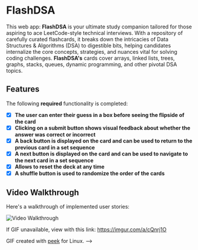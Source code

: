 # FlashDSA

This web app: **FlashDSA** is your ultimate study companion tailored for those aspiring to ace LeetCode-style technical interviews. With a repository of carefully curated flashcards, it breaks down the intricacies of Data Structures & Algorithms (DSA) to digestible bits, helping candidates internalize the core concepts, strategies, and nuances vital for solving coding challenges. **FlashDSA's** cards cover arrays, linked lists, trees, graphs, stacks, queues, dynamic programming, and other pivotal DSA topics.

## Features

The following **required** functionality is completed:

- [x] **The user can enter their guess in a box before seeing the flipside of the card**
- [x] **Clicking on a submit button shows visual feedback about whether the answer was correct or incorrect**
- [x] **A back button is displayed on the card and can be used to return to the previous card in a set sequence**
- [x] **A next button is displayed on the card and can be used to navigate to the next card in a set sequence**
- [x] **Allows to reset the deck at any time**
- [x] **A shuffle button is used to randomize the order of the cards**

## Video Walkthrough

Here's a walkthrough of implemented user stories:

<img src='https://i.imgur.com/yksdxz7.gif' title='Video Walkthrough' width='' alt='Video Walkthrough' />

If GIF unavailable, view with this link: https://imgur.com/a/cQnrj1O

<!-- Replace this with whatever GIF tool you used! -->
GIF created with [peek](https://github.com/phw/peek) for Linux. -->

